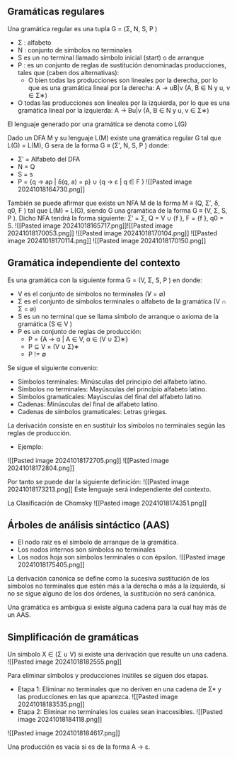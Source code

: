 ## Gramáticas regulares
Una gramática regular es una tupla G = (Σ, N, S, P )
+ Σ : alfabeto
+ N : conjunto de símbolos no terminales
+ S es un no terminal llamado símbolo inicial (start) o de arranque
+ P : es un conjunto de reglas de sustitución denominadas producciones, tales que (caben dos alternativas):
	+ O bien todas las producciones son lineales por la derecha, por lo que es una gramática lineal por la derecha:
			A → uB|v (A, B ∈ N y u, v ∈ Σ∗)
 + O todas las producciones son lineales por la izquierda, por lo que es una gramática lineal por la izquierda:
			A → Bu|v (A, B ∈ N y u, v ∈ Σ∗)

El lenguaje generado por una gramática se denota como L(G)

Dado un DFA M y su lenguaje L(M) existe una gramática regular G tal que L(G) = L(M), G sera de la forma G ≡ (Σ′, N, S, P ) donde:
+ Σ′ = Alfabeto del DFA
+ N = Q
+ S = s
+ P = {q → ap | δ(q, a) = p} ∪ {q → ε | q ∈ F }
![[Pasted image 20241018164730.png]]

También se puede afirmar que existe un NFA M de la forma M ≡ (Q, Σ′, δ, q0, F ) tal que L(M) = L(G), siendo G una gramática de la forma G ≡ (V, Σ, S, P ). Dicho NFA tendrá la forma siguiente: Σ′ = Σ, Q = V ∪ {f }, F = {f }, q0 = S.
![[Pasted image 20241018165717.png]]![[Pasted image 20241018170053.png]]
![[Pasted image 20241018170104.png]]
![[Pasted image 20241018170114.png]]
![[Pasted image 20241018170150.png]]
## Gramática independiente del contexto
Es una gramática con la siguiente forma G = (V, Σ, S, P )
en donde:
+ V es el conjunto de símbolos no terminales (V̸ = ∅)
+ Σ es el conjunto de símbolos terminales o alfabeto de la gramática (V ∩ Σ = ∅)
+ S es un no terminal que se llama símbolo de arranque o axioma de la gramática (S ∈ V )
+ P es un conjunto de reglas de producción:
	+ P = {A → α | A ∈ V, α ∈ (V ∪ Σ)∗}
	+ P ⊆ V × (V ∪ Σ)∗
	+ P != ∅

Se sigue el siguiente convenio:
+ Símbolos terminales: Minúsculas del principio del alfabeto latino.
+ Símbolos no terminales: Mayúsculas del principio alfabeto latino.
+ Símbolos gramaticales: Mayúsculas del final del alfabeto latino.
+ Cadenas: Minúsculas del final de alfabeto latino.
+ Cadenas de símbolos gramaticales: Letras griegas.

La derivación consiste en en sustituir los símbolos no terminales según las reglas de producción.

+ Ejemplo:

![[Pasted image 20241018172705.png]]
![[Pasted image 20241018172804.png]]

Por tanto se puede dar la siguiente definición:
![[Pasted image 20241018173213.png]]
Este lenguaje será independiente del contexto.

La Clasificación de Chomsky
![[Pasted image 20241018174351.png]]
## Árboles de análisis sintáctico (AAS)
+ El nodo raiz es el símbolo de arranque de la gramática.
+ Los nodos internos son símbolos no terminales
+ Los nodos hoja son símbolos terminales o con épsilon.
![[Pasted image 20241018175405.png]]

La derivación canónica se define como la sucesiva sustitución de los símbolos no terminales que estén más a la derecha o más a la izquierda, si no se sigue alguno de los dos órdenes, la sustitución no será canónica.


Una gramática es ambigua si existe alguna cadena para la cual hay más de un AAS.
## Simplificación de gramáticas
Un símbolo X ∈ (Σ ∪ V) si existe una derivación que resulte un una cadena.
![[Pasted image 20241018182555.png]]

Para eliminar símbolos y producciones inútiles se siguen dos etapas.
+ Etapa 1: Eliminar no terminales que no deriven en una cadena de Σ* y las producciones en las que aparezca.
	![[Pasted image 20241018183535.png]]
+ Etapa 2: Eliminar no terminales los cuales sean inaccesibles.
	![[Pasted image 20241018184118.png]]

![[Pasted image 20241018184617.png]]

Una producción es vacía si es de la forma A → ε.

